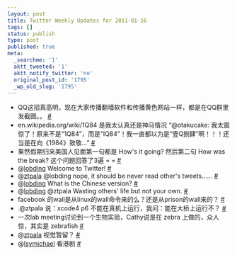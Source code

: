 ```yaml
---
layout: post
title: Twitter Weekly Updates for 2011-01-16
tags: []
status: publish
type: post
published: true
meta:
  _searchme: '1'
  aktt_tweeted: '1'
  aktt_notify_twitter: 'no'
  original_post_id: '1795'
  _wp_old_slug: '1795'
---
```

<ul class="aktt_tweet_digest">
	<li>QQ这招真高明，现在大家传播翻墙软件和传播黄色网站一样，都是在QQ群里发截图。。 <a href="http://twitter.com/azaleasays/statuses/24218226246291456" class="aktt_tweet_time">#</a></li>
	<li>en.wikipedia.org/wiki/1Q84  是我太认真还是神马情况 “@otakucake: 我太震惊了！原来不是“1Q84”，而是“IQ84”！我一直都以为是“壹Q捌肆”啊！！！还当是在向《1984》致敬...” <a href="http://twitter.com/azaleasays/statuses/24219770568052737" class="aktt_tweet_time">#</a></li>
	<li>果然假期归来美国人见面第一句都是 How&#039;s it going? 然后第二句 How was the break? 这个问题回答了3遍 = = <a href="http://twitter.com/azaleasays/statuses/24544230030450688" class="aktt_tweet_time">#</a></li>
	<li>@<a href="http://twitter.com/lobding" class="aktt_username">lobding</a> Welcome to Twitter! <a href="http://twitter.com/azaleasays/statuses/24574669847797760" class="aktt_tweet_time">#</a></li>
	<li>@<a href="http://twitter.com/ztpala" class="aktt_username">ztpala</a> @lobding nope, it should be never read other&#039;s tweets...... <a href="http://twitter.com/azaleasays/statuses/24575799512268800" class="aktt_tweet_time">#</a></li>
	<li>@<a href="http://twitter.com/lobding" class="aktt_username">lobding</a> What is the Chinese version? <a href="http://twitter.com/azaleasays/statuses/24576021911052288" class="aktt_tweet_time">#</a></li>
	<li>@<a href="http://twitter.com/lobding" class="aktt_username">lobding</a> @ztpala Wasting others&#039; life but not your own. <a href="http://twitter.com/azaleasays/statuses/24578011726618624" class="aktt_tweet_time">#</a></li>
	<li>facebook 的wall是从linux的wall命令来的么？还是从prison的wall来的？ <a href="http://twitter.com/azaleasays/statuses/24594699880763392" class="aktt_tweet_time">#</a></li>
	<li>.@ztpala 说：xcode4 p6 不能在真机上运行，我问：能在大桥上运行不？ <a href="http://twitter.com/azaleasays/statuses/25124224691609600" class="aktt_tweet_time">#</a></li>
	<li>一次lab meeting讨论到一个生物实验，Cathy说是在 zebra 上做的，众人惊，其实是 zebrafish <a href="http://twitter.com/azaleasays/statuses/25313504504324096" class="aktt_tweet_time">#</a></li>
	<li>@<a href="http://twitter.com/ztpala" class="aktt_username">ztpala</a> 视觉暂留？ <a href="http://twitter.com/azaleasays/statuses/25685431920099328" class="aktt_tweet_time">#</a></li>
	<li>@<a href="http://twitter.com/lsymichael" class="aktt_username">lsymichael</a> 看港剧 <a href="http://twitter.com/azaleasays/statuses/26021787691130881" class="aktt_tweet_time">#</a></li>
</ul>
